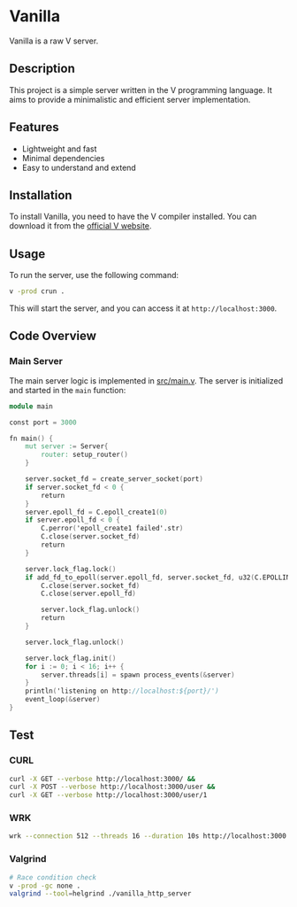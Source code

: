 # Vanilla

Vanilla is a raw V server.

## Description

This project is a simple server written in the V programming language.
It aims to provide a minimalistic and efficient server implementation.

## Features

- Lightweight and fast
- Minimal dependencies
- Easy to understand and extend

## Installation

To install Vanilla, you need to have the V compiler installed.
You can download it from the [official V website](https://vlang.io).

## Usage

To run the server, use the following command:

```sh
v -prod crun .
```

This will start the server, and you can access it at `http://localhost:3000`.

## Code Overview

### Main Server

The main server logic is implemented in [src/main.v](v/vanilla/src/main.v).
The server is initialized and started in the `main` function:

```v ignore
module main

const port = 3000

fn main() {
	mut server := Server{
		router: setup_router()
	}

	server.socket_fd = create_server_socket(port)
	if server.socket_fd < 0 {
		return
	}
	server.epoll_fd = C.epoll_create1(0)
	if server.epoll_fd < 0 {
		C.perror('epoll_create1 failed'.str)
		C.close(server.socket_fd)
		return
	}

	server.lock_flag.lock()
	if add_fd_to_epoll(server.epoll_fd, server.socket_fd, u32(C.EPOLLIN)) == -1 {
		C.close(server.socket_fd)
		C.close(server.epoll_fd)

		server.lock_flag.unlock()
		return
	}

	server.lock_flag.unlock()

	server.lock_flag.init()
	for i := 0; i < 16; i++ {
		server.threads[i] = spawn process_events(&server)
	}
	println('listening on http://localhost:${port}/')
	event_loop(&server)
}
```

## Test

### CURL

```sh
curl -X GET --verbose http://localhost:3000/ &&
curl -X POST --verbose http://localhost:3000/user &&
curl -X GET --verbose http://localhost:3000/user/1

```

### WRK

```sh
wrk --connection 512 --threads 16 --duration 10s http://localhost:3000
```

### Valgrind
```sh
# Race condition check
v -prod -gc none . 
valgrind --tool=helgrind ./vanilla_http_server
```

